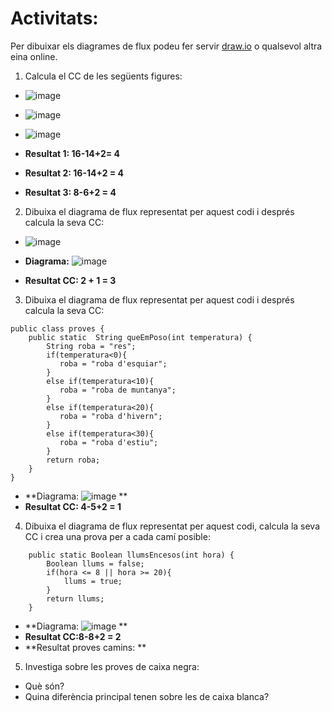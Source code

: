 # Activitats: 

Per dibuixar els diagrames de flux podeu fer servir [draw.io](https://draw.io) o qualsevol altra eina online.

1. Calcula el CC de les següents figures:
  - ![image](https://user-images.githubusercontent.com/110727546/204613022-4ab64342-2e06-438d-a7e8-570685b3c406.png)
  - ![image](https://user-images.githubusercontent.com/110727546/204613180-6d55bf09-28b8-417e-96f4-f71a762ac44c.png)
  - ![image](https://user-images.githubusercontent.com/110727546/204655229-8c3f28d7-3d8b-4746-a55d-331f89da39d2.png)

  - **Resultat 1: 16-14+2= 4**
  - **Resultat 2: 16-14+2 = 4**
  - **Resultat 3: 8-6+2 = 4**


2. Dibuixa el diagrama de flux representat per aquest codi i després calcula la seva CC:
  - ![image](https://user-images.githubusercontent.com/110727546/204615125-363e5e6c-173b-4ec0-8c0b-cb97985ade06.png)

  - **Diagrama:**
![image](https://user-images.githubusercontent.com/96839905/204739663-a0362549-afce-4fe2-b95d-c07520203434.png)

  - **Resultat CC: 2 + 1 = 3**

3. Dibuixa el diagrama de flux representat per aquest codi i després calcula la seva CC:

```
public class proves {
    public static  String queEmPoso(int temperatura) {
        String roba = "res";
        if(temperatura<0){
           roba = "roba d'esquiar";
        }
        else if(temperatura<10){
           roba = "roba de muntanya";
        }
        else if(temperatura<20){
           roba = "roba d'hivern";
        }
        else if(temperatura<30){
           roba = "roba d'estiu";
        }
        return roba;
    }    
}
```

  - **Diagrama: ![image](https://user-images.githubusercontent.com/96839905/204743497-c3f99c65-5280-4354-a247-d7e19969b515.png)
**
  - **Resultat CC: 4-5+2 = 1**

4. Dibuixa el diagrama de flux representat per aquest codi, calcula la seva CC i crea una prova per a cada camí posible:

```
    public static Boolean llumsEncesos(int hora) {
        Boolean llums = false;
        if(hora <= 8 || hora >= 20){
            llums = true;
        }
        return llums;
    }
```
  - **Diagrama: ![image](https://user-images.githubusercontent.com/96839905/204745855-2fa3c530-32b1-41d4-ac31-1e1e3be98865.png)
**
  - **Resultat CC:8-8+2 = 2**
  - **Resultat proves camins: **

5. Investiga sobre les proves de caixa negra:

  - Què són?
  - Quina diferència principal tenen sobre les de caixa blanca?
